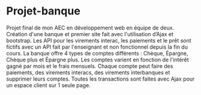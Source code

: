 # Projet-banque

Projet final de mon AEC en développement web en équipe de deux. Création d'une banque et premier site fait avec l'utilisation d’Ajax et bootstrap.
Les API pour les virements interac, les paiements et le prêt sont fictifs avec un API fait par l'enseignant et non fonctionnel depuis la fin du cours. La banque offre 4 types
de comptes différents : Chèque, Épargne, Chèque plus et Épargne plus. Les comptes varient en fonction de l'intérêt gagné par mois et le frais mensuels. Chaque compte peut faire des paiements, des virements interacs, des virements interbanques
et supprimer leurs comptes. Toutes les transactions sont faites avec Ajax pour un espace client sur 1 seule page.
